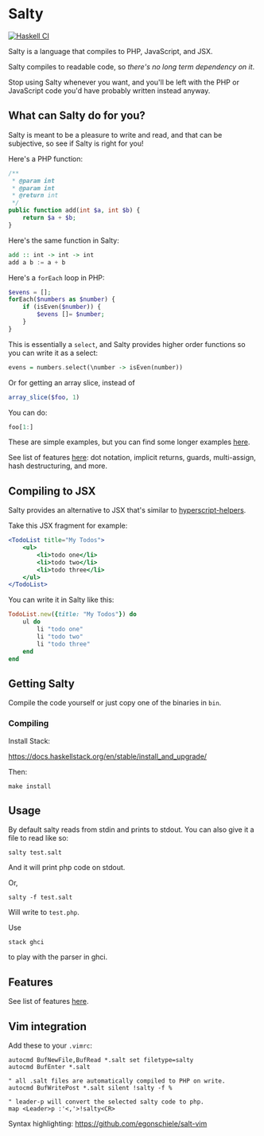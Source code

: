 # Salty

[![Haskell CI](https://github.com/egonSchiele/salty/actions/workflows/haskell.yml/badge.svg?branch=main)](https://github.com/egonSchiele/salty/actions/workflows/haskell.yml)

Salty is a language that compiles to PHP, JavaScript, and JSX.

Salty compiles to readable code, so *there's no long term dependency on it*.

Stop using Salty whenever you want, and you'll be left with the PHP or JavaScript code you'd have probably written instead anyway.

## What can Salty do for you?

Salty is meant to be a pleasure to write and read, and that can be subjective, so see if Salty is right for you!

Here's a PHP function:

```php
/**
 * @param int
 * @param int
 * @return int
 */
public function add(int $a, int $b) {
    return $a + $b;
}
```

Here's the same function in Salty:

```haskell
add :: int -> int -> int
add a b := a + b
```

Here's a `forEach` loop in PHP:

```php
$evens = [];
forEach($numbers as $number) {
    if (isEven($number)) {
        $evens []= $number;
    }
}
```

This is essentially a `select`, and Salty provides higher order functions so you can write it as a select:

```haskell
evens = numbers.select(\number -> isEven(number))
```

Or for getting an array slice, instead of

```php
array_slice($foo, 1)
```

You can do:

```haskell
foo[1:]
```

These are simple examples, but you can find some longer examples [here](/test/LongExamples/Js/SimpleWebPage).

See list of features [here](FEATURES.md): dot notation, implicit returns, guards, multi-assign, hash destructuring, and more.

## Compiling to JSX

Salty provides an alternative to JSX that's similar to [hyperscript-helpers](https://github.com/ohanhi/hyperscript-helpers).

Take this JSX fragment for example:

```jsx
<TodoList title="My Todos">
    <ul>
        <li>todo one</li>
        <li>todo two</li>
        <li>todo three</li>
    </ul>
</TodoList>
```

You can write it in Salty like this:

```ruby
TodoList.new({title: "My Todos"}) do
    ul do
        li "todo one"
        li "todo two"
        li "todo three"
    end
end
```

## Getting Salty
Compile the code yourself or just copy one of the binaries in `bin`.

### Compiling

Install Stack:

https://docs.haskellstack.org/en/stable/install_and_upgrade/

Then:

    make install

## Usage

By default salty reads from stdin and prints to stdout.
You can also give it a file to read like so:

    salty test.salt

And it will print php code on stdout.

Or,

    salty -f test.salt

Will write to `test.php`.

Use

    stack ghci

to play with the parser in ghci.

## Features

See list of features [here](FEATURES.md).

## Vim integration

Add these to your `.vimrc`:

    autocmd BufNewFile,BufRead *.salt set filetype=salty
    autocmd BufEnter *.salt

    " all .salt files are automatically compiled to PHP on write.
    autocmd BufWritePost *.salt silent !salty -f %

    " leader-p will convert the selected salty code to php.
    map <Leader>p :'<,'>!salty<CR>


Syntax highlighting: https://github.com/egonschiele/salt-vim
